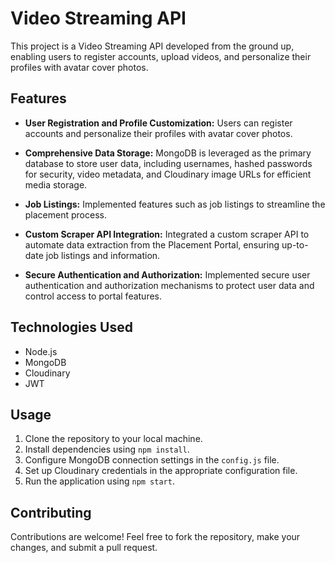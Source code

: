 # Video Streaming API

This project is a Video Streaming API developed from the ground up, enabling users to register accounts, upload videos, and personalize their profiles with avatar cover photos.

## Features

- **User Registration and Profile Customization:** Users can register accounts and personalize their profiles with avatar cover photos.
  
- **Comprehensive Data Storage:** MongoDB is leveraged as the primary database to store user data, including usernames, hashed passwords for security, video metadata, and Cloudinary image URLs for efficient media storage.
  
- **Job Listings:** Implemented features such as job listings to streamline the placement process.
  
- **Custom Scraper API Integration:** Integrated a custom scraper API to automate data extraction from the Placement Portal, ensuring up-to-date job listings and information.

- **Secure Authentication and Authorization:** Implemented secure user authentication and authorization mechanisms to protect user data and control access to portal features.

## Technologies Used

- Node.js
- MongoDB
- Cloudinary
- JWT

## Usage

1. Clone the repository to your local machine.
2. Install dependencies using `npm install`.
3. Configure MongoDB connection settings in the `config.js` file.
4. Set up Cloudinary credentials in the appropriate configuration file.
5. Run the application using `npm start`.

## Contributing

Contributions are welcome! Feel free to fork the repository, make your changes, and submit a pull request.

